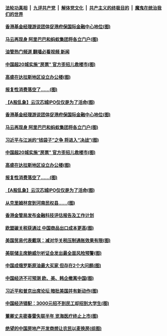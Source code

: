 ####  [法轮功真相](../../../../basic/blob/master/README.md?t=06250131) &nbsp;|&nbsp; [九评共产党](../../../../9ping.md/blob/master/README.md?t=06250131) &nbsp;|&nbsp; [解体党文化](../../../../jtdwh.md/blob/master/README.md?t=06250131)  &nbsp;|&nbsp; [共产主义的终极目的](../../../../gczydzjmd.md/blob/master/README.md?t=06250131) &nbsp;|&nbsp; [魔鬼在统治我们的世界](../../../../mgztzwmdsj.md/blob/master/README.md?t=06250131) 

#### [香港基金经理游说团体促港府保国际金融中心地位(图)](../pages/p5/1010081.md?t=06250131) 

#### [马云再现身 阿里巴巴和蚂蚁集团将各立门户(图)](../pages/p5/1010073.md?t=06250131) 

#### [油管热门频道 翻墙必看视频 新闻](http://45.76.130.85:81/youtube.html?06250131)

#### [中国超20城实施“房票” 官方歪招儿救楼市(图)](../pages/p5/1010067.md?t=06250131) 

#### [高盛在达拉斯地区设立办公楼(图)](../pages/p5/1010008.md?t=06250131) 

#### [报复性消费落空了……(图)](../pages/p5/1010003.md?t=06250131) 

#### [【A股乱象】云汉芯城IPO仅仅是为了活命(图)](../pages/p5/1010004.md?t=06250131) 

#### [香港基金经理游说团体促港府保国际金融中心地位(图)](../pages/p5/1010081.md?t=06250131) 

#### [马云再现身 阿里巴巴和蚂蚁集团将各立门户(图)](../pages/p5/1010073.md?t=06250131) 

#### [习近平与江派的“钱袋子”之争 将进入“决战”(图)](../pages/p5/1010069.md?t=06250131) 

#### [中国超20城实施“房票” 官方歪招儿救楼市(图)](../pages/p5/1010067.md?t=06250131) 

#### [高盛在达拉斯地区设立办公楼(图)](../pages/p5/1010008.md?t=06250131) 

#### [报复性消费落空了……(图)](../pages/p5/1010003.md?t=06250131) 

#### [【A股乱象】云汉芯城IPO仅仅是为了活命(图)](../pages/p5/1010004.md?t=06250131) 

#### [从克里姆林宫到河南民权县……(图)](../pages/p5/1010000.md?t=06250131) 

#### [香港金管局发布金融科技评估报告及工作计划](../pages/p5/1009964.md?t=06250131) 

#### [欧盟碳关税获通过 中国商品出口成本更高(图)](../pages/p5/1009957.md?t=06250131) 

#### [美国贸易代表戴琪：减对华关税压制通胀效果有限(图)](../pages/p5/1009956.md?t=06250131) 


#### [美联储主席鲍威尔听证会发出最全面风险预警(图)](../pages/p5/1009954.md?t=06250131) 

#### [中国成俄罗斯原油最大买家 但存在2个大问题(图)](../pages/p5/1009952.md?t=06250131) 

#### [中国经济不可预测 欧、美、韩企撤离中国(图)](../pages/p5/1009914.md?t=06250131) 

#### [习近平和普京出席论坛 暗批美国并有新动作(图)](../pages/p5/1009899.md?t=06250131) 

#### [中国经济错配：3000元招不到民工却招到大学生(图)](../pages/p5/1009905.md?t=06250131) 

#### [董卿丈夫密春雷失联半年 览海医疗终止上市(图)](../pages/p5/1009902.md?t=06250131) 


#### [绝望的中国房地产开发商想让农民以麦换房(组图)](../pages/p5/1009865.md?t=06250131) 

<img src='http://gfw-breaker.win/goodnews/indexes/p5.md' width='0px' height='0px'/>
